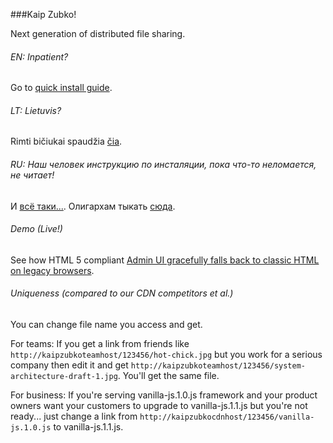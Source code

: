﻿###Kaip Zubko!

Next generation of distributed file sharing.

###### EN: Inpatient?
Go to [quick install guide](./doc/install-en.md).

###### LT: Lietuvis?
Rimti bičiukai spaudžia [čia](./doc/install-lt.md).

###### RU: Наш человек инструкцию по инсталяции, пока что-то неломается, не читает!
И [всё таки...](./doc/install-ru.md). Олигархам тыкать [сюда](./doc/invest-plan-ru.md).

###### Demo (Live!)
See how HTML 5 compliant [Admin UI gracefully falls back to classic HTML on legacy browsers](http://kaipzubko.appspot.com/get/5639445604728832/admin-ui-v1.png).

###### Uniqueness (compared to our CDN competitors et al.)
You can change file name you access and get.

For teams:
If you get a link from friends like <code>http://kaipzubkoteamhost/123456/hot-chick.jpg</code> but you work for a serious company then edit it and get <code>http://kaipzubkoteamhost/123456/system-architecture-draft-1.jpg</code>. You'll get the same file.

For business: If you're serving vanilla-js.1.0.js framework and your product owners want your customers to upgrade to vanilla-js.1.1.js but you're not ready... just change a link from <code>http://kaipzubkocdnhost/123456/vanilla-js.1.0.js</code> to vanilla-js.1.1.js.
